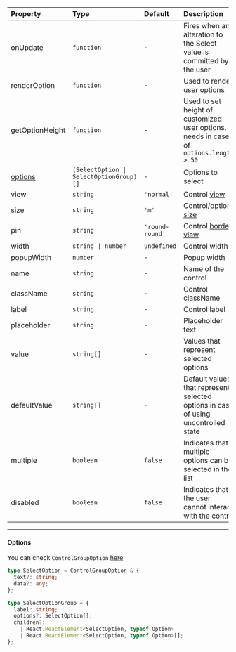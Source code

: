 | Property            | Type                                    | Default         | Description                                                                                                  |
| :------------------ | :-------------------------------------- | :-------------- | :----------------------------------------------------------------------------------------------------------- |
| onUpdate            | `function`                              | `-`             | Fires when an alteration to the Select value is committed by the user                                        |
| renderOption        | `function`                              | `-`             | Used to render user options                                                                                  |
| getOptionHeight     | `function`                              | `-`             | Used to set height of customized user options. It needs in case of `options.length > 50`                     |
| [options](#options) | `(SelectOption \| SelectOptionGroup)[]` | `-`             | Options to select                                                                                            |
| view                | `string`                                | `'normal'`      | Control [view](https://github.com/yandex-cloud/uikit/blob/main/src/components/TextInput/types.ts#L4)         |
| size                | `string`                                | `'m'`           | Control/options [size](https://github.com/yandex-cloud/uikit/blob/main/src/components/TextInput/types.ts#L6) |
| pin                 | `string`                                | `'round-round'` | Control [border view](https://github.com/yandex-cloud/uikit/blob/main/src/components/TextInput/types.ts#L8)  |
| width               | `string \| number`                      | `undefined`     | Control width                                                                                                |
| popupWidth          | `number`                                | `-`             | Popup width                                                                                                  |
| name                | `string`                                | `-`             | Name of the control                                                                                          |
| className           | `string`                                | `-`             | Control className                                                                                            |
| label               | `string`                                | `-`             | Control label                                                                                                |
| placeholder         | `string`                                | `-`             | Placeholder text                                                                                             |
| value               | `string[]`                              | `-`             | Values that represent selected options                                                                       |
| defaultValue        | `string[]`                              | `-`             | Default values that represent selected options in case of using uncontrolled state                           |
| multiple            | `boolean`                               | `false`         | Indicates that multiple options can be selected in the list                                                  |
| disabled            | `boolean`                               | `false`         | Indicates that the user cannot interact with the control                                                     |

---

#### Options

You can check `ControlGroupOption` [here](https://github.com/yandex-cloud/uikit/blob/main/src/components/types.ts#L29)

```typescript
type SelectOption = ControlGroupOption & {
  text?: string;
  data?: any;
};

type SelectOptionGroup = {
  label: string;
  options?: SelectOption[];
  children?:
    | React.ReactElement<SelectOption, typeof Option>
    | React.ReactElement<SelectOption, typeof Option>[];
};
```
